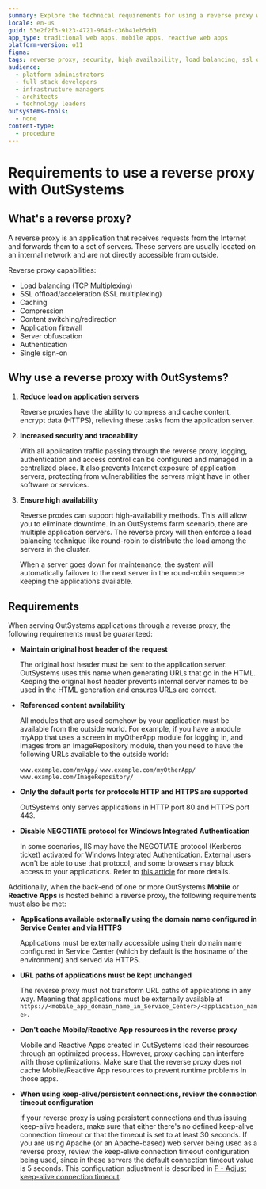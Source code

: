 ```yaml
---
summary: Explore the technical requirements for using a reverse proxy with OutSystems 11 (O11) to enhance security, load distribution, and availability.
locale: en-us
guid: 53e2f2f3-9123-4721-964d-c36b41eb5dd1
app_type: traditional web apps, mobile apps, reactive web apps
platform-version: o11
figma:
tags: reverse proxy, security, high availability, load balancing, ssl offloading
audience:
  - platform administrators
  - full stack developers
  - infrastructure managers
  - architects
  - technology leaders
outsystems-tools:
  - none
content-type:
  - procedure
---
```


# Requirements to use a reverse proxy with OutSystems

## What's a reverse proxy?

A reverse proxy is an application that receives requests from the Internet and forwards them to a set of servers. These servers are usually located on an internal network and are not directly accessible from outside.

Reverse proxy capabilities:

* Load balancing (TCP Multiplexing)
* SSL offload/acceleration (SSL multiplexing)
* Caching
* Compression
* Content switching/redirection
* Application firewall
* Server obfuscation
* Authentication
* Single sign-on


## Why use a reverse proxy with OutSystems?

1. **Reduce load on application servers**

    Reverse proxies have the ability to compress and cache content, encrypt data (HTTPS), relieving these tasks from the application server.
 
1. **Increased security and traceability**

    With all application traffic passing through the reverse proxy, logging, authentication and access control can be configured and managed in a centralized place. It also prevents Internet exposure of application servers, protecting from vulnerabilities the servers might have in other software or services.
 
1. **Ensure high availability**

    Reverse proxies can support high-availability methods. This will allow you to eliminate downtime. In an OutSystems farm scenario, there are multiple application servers. The reverse proxy will then enforce a load balancing technique like round-robin to distribute the load among the servers in the cluster.

    When a server goes down for maintenance, the system will automatically failover to the next server in the round-robin sequence keeping the applications available.


## Requirements

When serving OutSystems applications through a reverse proxy, the following requirements must be guaranteed:

* **Maintain original host header of the request**

    The original host header must be sent to the application server. OutSystems uses this name when generating URLs that go in the HTML. Keeping the original host header prevents internal server names to be used in the HTML generation and ensures URLs are correct.

* **Referenced content availability**

    All modules that are used somehow by your application must be available from the outside world. For example, if you have a module myApp that uses a screen in myOtherApp module for logging in, and images from an ImageRepository module, then you need to have the following URLs available to the outside world:
    
    `www.example.com/myApp/`
    `www.example.com/myOtherApp/`
    `www.example.com/ImageRepository/`

* **Only the default ports for protocols HTTP and HTTPS are supported**

    OutSystems only serves applications in HTTP port 80 and HTTPS port 443.

* **Disable NEGOTIATE protocol for Windows Integrated Authentication**

    In some scenarios, IIS may have the NEGOTIATE protocol (Kerberos ticket) activated for Windows Integrated Authentication. External users won't be able to use that protocol, and some browsers may block access to your applications. Refer to [this article](https://success.outsystems.com/Support/Enterprise_Customers/Troubleshooting/Issues_logging_in_with_Integrated_Authentication_in_Internet_Explorer_or_Edge) for more details.


Additionally, when the back-end of one or more OutSystems **Mobile** or **Reactive Apps** is hosted behind a reverse proxy, the following requirements must also be met:

* **Applications available externally using the domain name configured in Service Center and via HTTPS**
    
    Applications must be externally accessible using their domain name configured in Service Center (which by default is the hostname of the environment) and served via HTTPS.

* **URL paths of applications must be kept unchanged**

    The reverse proxy must not transform URL paths of applications in any way. Meaning that applications must be externally available at `https://<mobile_app_domain_name_in_Service_Center>/<application_name>`.

* **Don't cache Mobile/Reactive App resources in the reverse proxy**
    
    Mobile and Reactive Apps created in OutSystems load their resources through an optimized process. However, proxy caching can interfere with those optimizations. Make sure that the reverse proxy does not cache Mobile/Reactive App resources to prevent runtime problems in those apps.

* **When using keep-alive/persistent connections, review the connection timeout configuration**

    If your reverse proxy is using persistent connections and thus issuing keep-alive headers, make sure that either there's no defined keep-alive connection timeout or that the timeout is set to at least 30 seconds. If you are using Apache (or an Apache-based) web server being used as a reverse proxy, review the keep-alive connection timeout configuration being used, since in these servers the default connection timeout value is 5 seconds. This configuration adjustment is described in [F - Adjust keep-alive connection timeout](reverse-proxy-config.md#keep-alive-connection).
